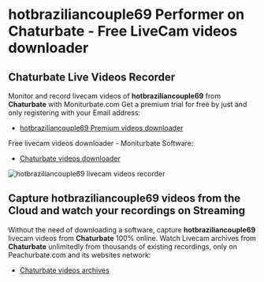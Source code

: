 # hotbraziliancouple69 Performer on Chaturbate - Free LiveCam videos downloader

## Chaturbate Live Videos Recorder

Monitor and record livecam videos of **hotbraziliancouple69** from **Chaturbate** with Moniturbate.com
Get a premium trial for free by just and only registering with your Email address:
* [hotbraziliancouple69 Premium videos downloader](https://moniturbate.com/request-demo-licence-key.html)

Free livecam videos downloader - Moniturbate Software:
* [Chaturbate videos downloader](https://moniturbate.com/moniturbate-download-software.html)

![hotbraziliancouple69 livecam videos recorder](https://peachurnet.com/templates/moniturbate-software.png)


## Capture hotbraziliancouple69 videos from the Cloud and watch your recordings on Streaming

Without the need of downloading a software, capture **hotbraziliancouple69** livecam videos from **Chaturbate** 100% online.
Watch Livecam archives from **Chaturbate** unlimitedly from thousands of existing recordings, only on Peachurbate.com and its websites network:
* [Chaturbate videos archives](https://peachurnet.com/)